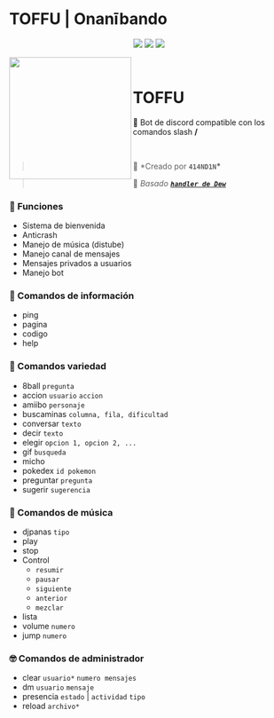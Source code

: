 # TOFFU | Onanībando

<div align="center">

<a href="https://www.nodejs.org" target="_blank"><img src="https://img.shields.io/badge/-NODE.JS-6DA55F?style=for-the-badge&logo=nodedotjs&logoColor=white"/></a> <a href="https://discord.js.org/#/" target="_blank"><img src="https://img.shields.io/badge/-DISCORD%20JS-5a69ea?style=for-the-badge&logo=discord&logoColor=white"/></a> <a href="https://distube.js.org/#/docs/DisTube/stable/general/welcome" target="_blank"><img src="https://img.shields.io/badge/-distube-ed4245?style=for-the-badge&logo=youtube&logoColor=white"/></a>

</div>

<div>
  <img width="220" align="left" src="https://i.imgur.com/oim2Ycs.jpg"/>
  <br>
  <h1>TOFFU</h1>
  <p>
    💬 Bot de discord compatible con los comandos slash <b>/</b>
    <br>
  </p>
  <br>
</div>

> 👤 \*Creado por **`414ND1N`\***

> 👤 _Basado [**`handler de Dew`**](https://github.com/dewstouh/handler-v14)_

### 🔧 Funciones

- Sistema de bienvenida
- Anticrash
- Manejo de música (distube)
- Manejo canal de mensajes
- Mensajes privados a usuarios
- Manejo bot

### 💬 Comandos de información

- ping
- pagina
- codigo
- help

### 💱 Comandos variedad

- 8ball `pregunta`
- accion `usuario` `accion`
- amiibo `personaje`
- buscaminas `columna, fila, dificultad`
- conversar `texto`
- decir `texto`
- elegir `opcion 1, opcion 2, ...`
- gif `busqueda`
- micho
- pokedex `id pokemon`
- preguntar `pregunta`
- sugerir `sugerencia`

### 🎵 Comandos de música

- djpanas `tipo`
- play
- stop
- Control
  - `resumir`
  - `pausar`
  - `siguiente`
  - `anterior`
  - `mezclar`
- lista
- volume `numero`
- jump `numero`

### 🤓 Comandos de administrador

- clear `usuario*` `numero mensajes`
- dm `usuario` `mensaje`
- presencia `estado` | `actividad` `tipo`
- reload `archivo*`
